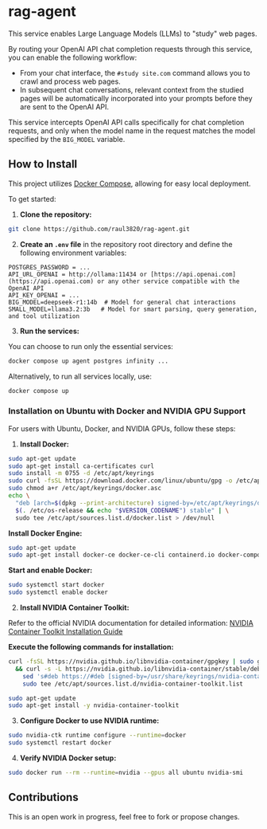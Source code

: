 # rag-agent

This service enables Large Language Models (LLMs) to "study" web pages.

By routing your OpenAI API chat completion requests through this service, you can enable the following workflow:

  * From your chat interface, the `#study site.com` command allows you to crawl and process web pages.
  * In subsequent chat conversations, relevant context from the studied pages will be automatically incorporated into your prompts before they are sent to the OpenAI API.

This service intercepts OpenAI API calls specifically for chat completion requests, and only when the model name in the request matches the model specified by the `BIG_MODEL` variable.

## How to Install

This project utilizes [Docker Compose](https://docs.docker.com/compose/install/), allowing for easy local deployment.

To get started:

1.  **Clone the repository:**
  ```bash
  git clone https://github.com/raul3820/rag-agent.git
  ```

2.  **Create an `.env` file** in the repository root directory and define the following environment variables:

  ```env
  POSTGRES_PASSWORD = ...
  API_URL_OPENAI = http://ollama:11434 or [https://api.openai.com](https://api.openai.com) or any other service compatible with the OpenAI API
  API_KEY_OPENAI = ...
  BIG_MODEL=deepseek-r1:14b  # Model for general chat interactions
  SMALL_MODEL=llama3.2:3b   # Model for smart parsing, query generation, and tool utilization
  ```

3.  **Run the services:**

  You can choose to run only the essential services:
  ```bash
  docker compose up agent postgres infinity ...
  ```

  Alternatively, to run all services locally, use:
  ```bash
  docker compose up
  ```

### Installation on Ubuntu with Docker and NVIDIA GPU Support

For users with Ubuntu, Docker, and NVIDIA GPUs, follow these steps:

1.  **Install Docker:**

  ```bash
  sudo apt-get update
  sudo apt-get install ca-certificates curl
  sudo install -m 0755 -d /etc/apt/keyrings
  sudo curl -fsSL https://download.docker.com/linux/ubuntu/gpg -o /etc/apt/keyrings/docker.asc
  sudo chmod a+r /etc/apt/keyrings/docker.asc
  echo \
    "deb [arch=$(dpkg --print-architecture) signed-by=/etc/apt/keyrings/docker.asc] https://download.docker.com/linux/ubuntu \
    $(. /etc/os-release && echo "$VERSION_CODENAME") stable" | \
    sudo tee /etc/apt/sources.list.d/docker.list > /dev/null
  ```

**Install Docker Engine:**

  ```bash
  sudo apt-get update
  sudo apt-get install docker-ce docker-ce-cli containerd.io docker-compose-plugin
  ```

**Start and enable Docker:**

  ```bash
  sudo systemctl start docker
  sudo systemctl enable docker
  ```


2.  **Install NVIDIA Container Toolkit:**

Refer to the official NVIDIA documentation for detailed information:
[NVIDIA Container Toolkit Installation Guide](https://docs.nvidia.com/datacenter/cloud-native/container-toolkit/latest/install-guide.html)

**Execute the following commands for installation:**

  ```bash
  curl -fsSL https://nvidia.github.io/libnvidia-container/gpgkey | sudo gpg --dearmor -o /usr/share/keyrings/nvidia-container-toolkit-keyring.gpg \
    && curl -s -L https://nvidia.github.io/libnvidia-container/stable/deb/nvidia-container-toolkit.list | \
      sed 's#deb https://#deb [signed-by=/usr/share/keyrings/nvidia-container-toolkit-keyring.gpg] https://#g' | \
      sudo tee /etc/apt/sources.list.d/nvidia-container-toolkit.list

  sudo apt-get update
  sudo apt-get install -y nvidia-container-toolkit
  ```

3.  **Configure Docker to use NVIDIA runtime:**

  ```bash
  sudo nvidia-ctk runtime configure --runtime=docker
  sudo systemctl restart docker
  ```

4.  **Verify NVIDIA Docker setup:**

  ```bash
  sudo docker run --rm --runtime=nvidia --gpus all ubuntu nvidia-smi
  ```

## Contributions

This is an open work in progress, feel free to fork or propose changes.